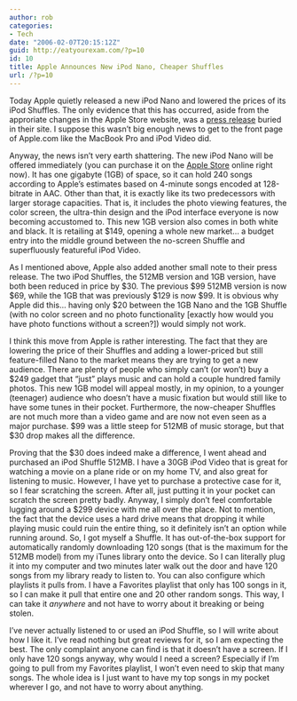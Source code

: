 ```yaml
---
author: rob
categories:
- Tech
date: "2006-02-07T20:15:12Z"
guid: http://eatyourexam.com/?p=10
id: 10
title: Apple Announces New iPod Nano, Cheaper Shuffles
url: /?p=10
---
```

Today Apple quietly released a new iPod Nano and lowered the prices of its iPod Shuffles. The only evidence that this has occurred, aside from the approriate changes in the Apple Store website, was a [press release](http://www.apple.com/pr/library/2006/feb/07ipod.html "Apple Press Release for New Nano") buried in their site. I suppose this wasn&#8217;t big enough news to get to the front page of Apple.com like the MacBook Pro and iPod Video did.

Anyway, the news isn&#8217;t very earth shattering. The new iPod Nano will be offered immediately (you can purchase it on the [Apple Store](http://store.apple.com/1-800-MY-APPLE/WebObjects/AppleStore "Apple Store") online right now). It has one gigabyte (1GB) of space, so it can hold 240 songs according to Apple&#8217;s estimates based on 4-minute songs encoded at 128-bitrate in AAC. Other than that, it is exactly like its two predecessors with larger storage capacities. That is, it includes the photo viewing features, the color screen, the ultra-thin design and the iPod interface everyone is now becoming accustomed to. This new 1GB version also comes in both white and black. It is retailing at $149, opening a whole new market&#8230; a budget entry into the middle ground between the no-screen Shuffle and superfluously featureful iPod Video.

As I mentioned above, Apple also added another small note to their press release. The two iPod Shuffles, the 512MB version and 1GB version, have both been reduced in price by $30. The previous $99 512MB version is now $69, while the 1GB that was previously $129 is now $99. It is obvious why Apple did this&#8230; having only $20 between the 1GB Nano and the 1GB Shuffle (with no color screen and no photo functionality [exactly how would you have photo functions without a screen?]) would simply not work.

I think this move from Apple is rather interesting. The fact that they are lowering the price of their Shuffles and adding a lower-priced but still feature-filled Nano to the market means they are trying to get a new audience. There are plenty of people who simply can&#8217;t (or won&#8217;t) buy a $249 gadget that &#8220;just&#8221; plays music and can hold a couple hundred family photos. This new 1GB model will appeal mostly, in my opinion, to a younger (teenager) audience who doesn&#8217;t have a music fixation but would still like to have some tunes in their pocket. Furthermore, the now-cheaper Shuffles are not much more than a video game and are now not even seen as a major purchase. $99 was a little steep for 512MB of music storage, but that $30 drop makes all the difference.

Proving that the $30 does indeed make a difference, I went ahead and purchased an iPod Shuffle 512MB. I have a 30GB iPod Video that is great for watching a movie on a plane ride or on my home TV, and also great for listening to music. However, I have yet to purchase a protective case for it, so I fear scratching the screen. After all, just putting it in your pocket can scratch the screen pretty badly. Anyway, I simply don&#8217;t feel comfortable lugging around a $299 device with me all over the place. Not to mention, the fact that the device uses a hard drive means that dropping it while playing music could ruin the entire thing, so it definitely isn&#8217;t an option while running around. So, I got myself a Shuffle. It has out-of-the-box support for automatically randomly downloading 120 songs (that is the maximum for the 512MB model) from my iTunes library onto the device. So I can literally plug it into my computer and two minutes later walk out the door and have 120 songs from my library ready to listen to. You can also configure which playlists it pulls from. I have a Favorites playlist that only has 100 songs in it, so I can make it pull that entire one and 20 other random songs. This way, I can take it _anywhere_ and not have to worry about it breaking or being stolen.

I&#8217;ve never actually listened to or used an iPod Shuffle, so I will write about how I like it. I&#8217;ve read nothing but great reviews for it, so I am expecting the best. The only complaint anyone can find is that it doesn&#8217;t have a screen. If I only have 120 songs anyway, why would I need a screen? Especially if I&#8217;m going to pull from my Favorites playlist, I won&#8217;t even need to skip that many songs. The whole idea is I just want to have my top songs in my pocket wherever I go, and not have to worry about anything.